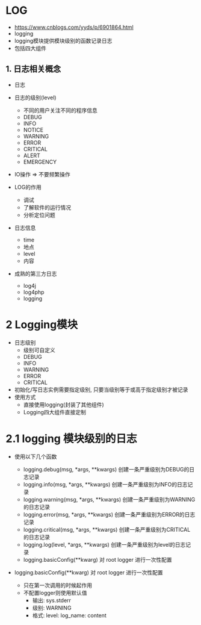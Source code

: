 
# LOG
- https://www.cnblogs.com/yyds/p/6901864.html
- logging
- logging模块提供模块级别的函数记录日志
- 包括四大组件


## 1. 日志相关概念
- 日志
- 日志的级别(level)
    - 不同的用户关注不同的程序信息
    - DEBUG
    - INFO
    - NOTICE
    - WARNING
    - ERROR
    - CRITICAL
    - ALERT
    - EMERGENCY

- IO操作 => 不要频繁操作
- LOG的作用
    - 调试
    - 了解软件的运行情况
    - 分析定位问题 

- 日志信息
    - time
    - 地点
    - level
    - 内容
- 成熟的第三方日志
    - log4j
    - log4php
    - logging

# 2 Logging模块
- 日志级别
    - 级别可自定义
    - DEBUG
    - INFO
    - WARNING
    - ERROR
    - CRITICAL
- 初始化/写日志实例需要指定级别, 只要当级别等于或高于指定级别才被记录
- 使用方式
    - 直接使用logging(封装了其他组件)
    - Logging四大组件直接定制
    

# 2.1 logging 模块级别的日志
- 使用以下几个函数
    - logging.debug(msg, *args, **kwargs)  创建一条严重级别为DEBUG的日志记录
    - logging.info(msg, *args, **kwargs)   创建一条严重级别为INFO的日志记录
    - logging.warning(msg, *args, **kwargs) 创建一条严重级别为WARNING的日志记录
    - logging.error(msg, *args, **kwargs)   创建一条严重级别为ERROR的日志记录
    - logging.critical(msg, *args, **kwargs) 创建一条严重级别为CRITICAL的日志记录
    - logging.log(level, *args, **kwargs)     创建一条严重级别为level的日志记录
    - logging.basicConfig(**kwarg)   对 root logger 进行一次性配置
 
- logging.basicConfig(**kwarg)   对 root logger 进行一次性配置
    - 只在第一次调用的时候起作用
    - 不配置logger则使用默认值
        - 输出: sys.stderr 
        - 级别: WARNING
        - 格式: level: log_name: content
      
  